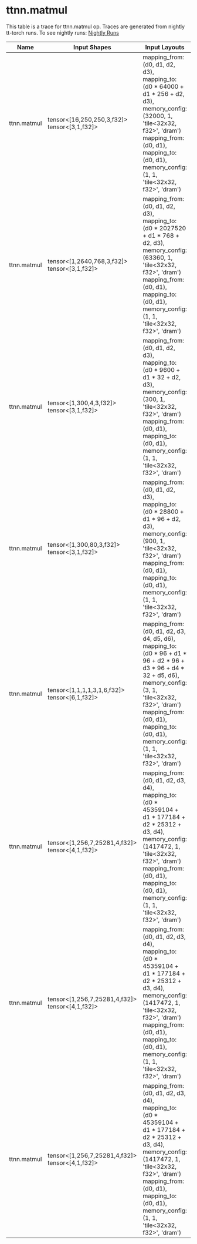 # ttnn.matmul
This table is a trace for ttnn.matmul op. Traces are generated from nightly tt-torch runs. To see nightly runs: <a href="https://github.com/tenstorrent/tt-torch/actions/workflows/nightly-tests.yml">Nightly Runs</a>

| Name | Input Shapes | Input Layouts | Attributes | Output Shapes | Output Layouts | PCC | ATOL |
|------|--------------|---------------|------------|---------------|----------------|-----|------|
| ttnn.matmul | tensor<[16,250,250,3,f32]> <br> tensor<[3,1,f32]> | mapping_from: (d0, d1, d2, d3), mapping_to: (d0 * 64000 + d1 * 256 + d2, d3), memory_config: (32000, 1, 'tile<32x32, f32>', 'dram') <br> mapping_from: (d0, d1), mapping_to: (d0, d1), memory_config: (1, 1, 'tile<32x32, f32>', 'dram') | transpose_a: False <br> transpose_b: False | tensor<[16,250,250,1,f32]> | mapping_from: (d0, d1, d2, d3), mapping_to: (d0 * 64000 + d1 * 256 + d2, d3), memory_config: (32000, 1, 'tile<32x32, f32>', 'dram') | nan | nan |
| ttnn.matmul | tensor<[1,2640,768,3,f32]> <br> tensor<[3,1,f32]> | mapping_from: (d0, d1, d2, d3), mapping_to: (d0 * 2027520 + d1 * 768 + d2, d3), memory_config: (63360, 1, 'tile<32x32, f32>', 'dram') <br> mapping_from: (d0, d1), mapping_to: (d0, d1), memory_config: (1, 1, 'tile<32x32, f32>', 'dram') | transpose_a: False <br> transpose_b: False | tensor<[1,2640,768,1,f32]> | mapping_from: (d0, d1, d2, d3), mapping_to: (d0 * 2027520 + d1 * 768 + d2, d3), memory_config: (63360, 1, 'tile<32x32, f32>', 'dram') | nan | nan |
| ttnn.matmul | tensor<[1,300,4,3,f32]> <br> tensor<[3,1,f32]> | mapping_from: (d0, d1, d2, d3), mapping_to: (d0 * 9600 + d1 * 32 + d2, d3), memory_config: (300, 1, 'tile<32x32, f32>', 'dram') <br> mapping_from: (d0, d1), mapping_to: (d0, d1), memory_config: (1, 1, 'tile<32x32, f32>', 'dram') | transpose_a: False <br> transpose_b: False | tensor<[1,300,4,1,f32]> | mapping_from: (d0, d1, d2, d3), mapping_to: (d0 * 9600 + d1 * 32 + d2, d3), memory_config: (300, 1, 'tile<32x32, f32>', 'dram') | nan | nan |
| ttnn.matmul | tensor<[1,300,80,3,f32]> <br> tensor<[3,1,f32]> | mapping_from: (d0, d1, d2, d3), mapping_to: (d0 * 28800 + d1 * 96 + d2, d3), memory_config: (900, 1, 'tile<32x32, f32>', 'dram') <br> mapping_from: (d0, d1), mapping_to: (d0, d1), memory_config: (1, 1, 'tile<32x32, f32>', 'dram') | transpose_a: False <br> transpose_b: False | tensor<[1,300,80,1,f32]> | mapping_from: (d0, d1, d2, d3), mapping_to: (d0 * 28800 + d1 * 96 + d2, d3), memory_config: (900, 1, 'tile<32x32, f32>', 'dram') | nan | nan |
| ttnn.matmul | tensor<[1,1,1,1,3,1,6,f32]> <br> tensor<[6,1,f32]> | mapping_from: (d0, d1, d2, d3, d4, d5, d6), mapping_to: (d0 * 96 + d1 * 96 + d2 * 96 + d3 * 96 + d4 * 32 + d5, d6), memory_config: (3, 1, 'tile<32x32, f32>', 'dram') <br> mapping_from: (d0, d1), mapping_to: (d0, d1), memory_config: (1, 1, 'tile<32x32, f32>', 'dram') | transpose_a: False <br> transpose_b: False | tensor<[1,1,1,1,3,1,1,f32]> | mapping_from: (d0, d1, d2, d3, d4, d5, d6), mapping_to: (d0 * 96 + d1 * 96 + d2 * 96 + d3 * 96 + d4 * 32 + d5, d6), memory_config: (3, 1, 'tile<32x32, f32>', 'dram') | nan | nan |
| ttnn.matmul | tensor<[1,256,7,25281,4,f32]> <br> tensor<[4,1,f32]> | mapping_from: (d0, d1, d2, d3, d4), mapping_to: (d0 * 45359104 + d1 * 177184 + d2 * 25312 + d3, d4), memory_config: (1417472, 1, 'tile<32x32, f32>', 'dram') <br> mapping_from: (d0, d1), mapping_to: (d0, d1), memory_config: (1, 1, 'tile<32x32, f32>', 'dram') | transpose_a: False <br> transpose_b: False | tensor<[1,256,7,25281,1,f32]> | mapping_from: (d0, d1, d2, d3, d4), mapping_to: (d0 * 45359104 + d1 * 177184 + d2 * 25312 + d3, d4), memory_config: (1417472, 1, 'tile<32x32, f32>', 'dram') | nan | nan |
| ttnn.matmul | tensor<[1,256,7,25281,4,f32]> <br> tensor<[4,1,f32]> | mapping_from: (d0, d1, d2, d3, d4), mapping_to: (d0 * 45359104 + d1 * 177184 + d2 * 25312 + d3, d4), memory_config: (1417472, 1, 'tile<32x32, f32>', 'dram') <br> mapping_from: (d0, d1), mapping_to: (d0, d1), memory_config: (1, 1, 'tile<32x32, f32>', 'dram') | transpose_a: False <br> transpose_b: False | tensor<[1,256,7,25281,1,f32]> | mapping_from: (d0, d1, d2, d3, d4), mapping_to: (d0 * 45359104 + d1 * 177184 + d2 * 25312 + d3, d4), memory_config: (1417472, 1, 'tile<32x32, f32>', 'dram') | nan | nan |
| ttnn.matmul | tensor<[1,256,7,25281,4,f32]> <br> tensor<[4,1,f32]> | mapping_from: (d0, d1, d2, d3, d4), mapping_to: (d0 * 45359104 + d1 * 177184 + d2 * 25312 + d3, d4), memory_config: (1417472, 1, 'tile<32x32, f32>', 'dram') <br> mapping_from: (d0, d1), mapping_to: (d0, d1), memory_config: (1, 1, 'tile<32x32, f32>', 'dram') | transpose_a: False <br> transpose_b: False | tensor<[1,256,7,25281,1,f32]> | mapping_from: (d0, d1, d2, d3, d4), mapping_to: (d0 * 45359104 + d1 * 177184 + d2 * 25312 + d3, d4), memory_config: (1417472, 1, 'tile<32x32, f32>', 'dram') | nan | nan |
